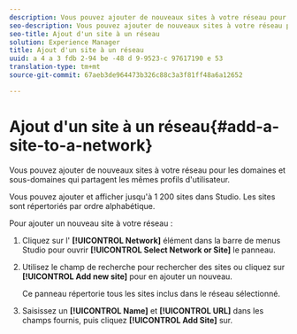 ```yaml
---
description: Vous pouvez ajouter de nouveaux sites à votre réseau pour les domaines et sous-domaines qui partagent les mêmes profils d'utilisateur.
seo-description: Vous pouvez ajouter de nouveaux sites à votre réseau pour les domaines et sous-domaines qui partagent les mêmes profils d'utilisateur.
seo-title: Ajout d'un site à un réseau
solution: Experience Manager
title: Ajout d'un site à un réseau
uuid: a 4 a 3 fdb 2-94 be -48 d 9-9523-c 97617190 e 53
translation-type: tm+mt
source-git-commit: 67aeb3de964473b326c88c3a3f81ff48a6a12652

---
```



# Ajout d&#39;un site à un réseau{#add-a-site-to-a-network}

Vous pouvez ajouter de nouveaux sites à votre réseau pour les domaines et sous-domaines qui partagent les mêmes profils d&#39;utilisateur.

Vous pouvez ajouter et afficher jusqu&#39;à 1 200 sites dans Studio. Les sites sont répertoriés par ordre alphabétique.

Pour ajouter un nouveau site à votre réseau :

1. Cliquez sur l&#39; **[!UICONTROL Network]** élément dans la barre de menus Studio pour ouvrir **[!UICONTROL Select Network or Site]** le panneau.
1. Utilisez le champ de recherche pour rechercher des sites ou cliquez sur **[!UICONTROL Add new site]** pour en ajouter un nouveau.

   Ce panneau répertorie tous les sites inclus dans le réseau sélectionné.

1. Saisissez un **[!UICONTROL Name]** et **[!UICONTROL URL]** dans les champs fournis, puis cliquez **[!UICONTROL Add Site]** sur.
